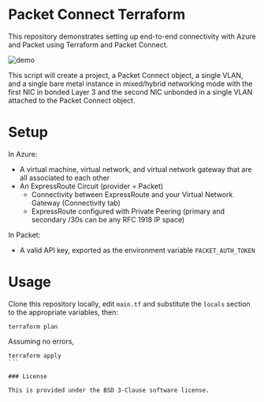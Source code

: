 # Packet Connect Terraform
This repository demonstrates setting up end-to-end connectivity with Azure and Packet using Terraform and Packet Connect.

![demo](./tf-packet-connect.gif)

This script will create a project, a Packet Connect object, a single VLAN, and a single bare metal instance in mixed/hybrid networking mode with the first NIC in bonded Layer 3 and the second NIC unbonded in a single VLAN attached to the Packet Connect object.

# Setup

In Azure:

* A virtual machine, virtual network, and virtual network gateway that are all associated to each other
* An ExpressRoute Circuit (provider = Packet)
  * Connectivity between ExpressRoute and your Virtual Network Gateway (Connectivity tab)
  * ExpressRoute configured with Private Peering (primary and secondary /30s can be any RFC 1918 IP space)

In Packet:

* A valid API key, exported as the environment variable `PACKET_AUTH_TOKEN`

# Usage

Clone this repository locally, edit `main.tf` and substitute the `locals` section to the appropriate variables, then:

```
terraform plan
```
Assuming no errors,
````
terraform apply
```

### License

This is provided under the BSD 3-Clause software license.
